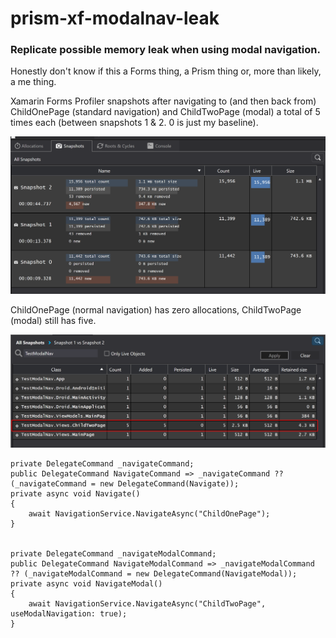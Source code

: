 ﻿# prism-xf-modalnav-leak

### Replicate possible memory leak when using modal navigation.

Honestly don't know if this a Forms thing, a Prism thing or, more than likely, a me thing.

Xamarin Forms Profiler snapshots after navigating to (and then back from) ChildOnePage (standard navigation) and ChildTwoPage (modal) a total of 5 times each (between snapshots 1 & 2. 0 is just my baseline).

![Xamarin Forms Profiler](https://github.com/swampnet-issues/prism-xf-modalnav-leak/blob/master/img/screenshot-01.png)

ChildOnePage (normal navigation) has zero allocations, ChildTwoPage (modal) still has five.

![Xamarin Forms Profiler](https://github.com/swampnet-issues/prism-xf-modalnav-leak/blob/master/img/screenshot-02.png)

```
private DelegateCommand _navigateCommand;
public DelegateCommand NavigateCommand => _navigateCommand ?? (_navigateCommand = new DelegateCommand(Navigate));
private async void Navigate()
{
    await NavigationService.NavigateAsync("ChildOnePage");
}


private DelegateCommand _navigateModalCommand;
public DelegateCommand NavigateModalCommand => _navigateModalCommand ?? (_navigateModalCommand = new DelegateCommand(NavigateModal));
private async void NavigateModal()
{
    await NavigationService.NavigateAsync("ChildTwoPage", useModalNavigation: true);
}
```